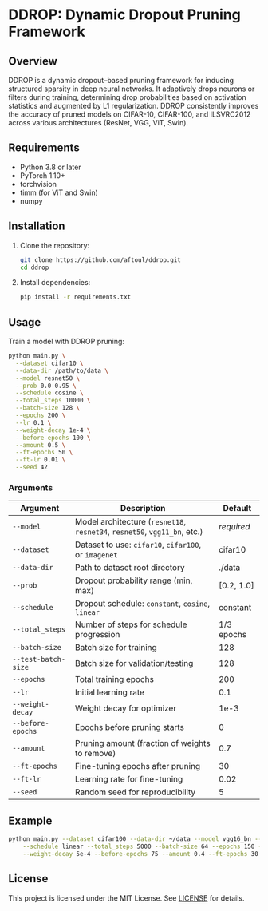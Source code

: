 # DDROP: Dynamic Dropout Pruning Framework

## Overview

DDROP is a dynamic dropout–based pruning framework for inducing structured sparsity in deep neural networks. It adaptively drops neurons or filters during training, determining drop probabilities based on activation statistics and augmented by L1 regularization. DDROP consistently improves the accuracy of pruned models on CIFAR-10, CIFAR-100, and ILSVRC2012 across various architectures (ResNet, VGG, ViT, Swin).

## Requirements

* Python 3.8 or later
* PyTorch 1.10+
* torchvision
* timm (for ViT and Swin)
* numpy

## Installation

1. Clone the repository:

   ```bash
   git clone https://github.com/aftoul/ddrop.git
   cd ddrop
   ```
2. Install dependencies:

   ```bash
   pip install -r requirements.txt
   ```

## Usage

Train a model with DDROP pruning:

```bash
python main.py \
  --dataset cifar10 \
  --data-dir /path/to/data \
  --model resnet50 \
  --prob 0.0 0.95 \
  --schedule cosine \
  --total_steps 10000 \
  --batch-size 128 \
  --epochs 200 \
  --lr 0.1 \
  --weight-decay 1e-4 \
  --before-epochs 100 \
  --amount 0.5 \
  --ft-epochs 50 \
  --ft-lr 0.01 \
  --seed 42
```

### Arguments

| Argument            | Description                                                               | Default    |
| ------------------- | ------------------------------------------------------------------------- | ---------- |
| `--model`           | Model architecture (`resnet18`, `resnet34`, `resnet50`, `vgg11_bn`, etc.) | *required* |
| `--dataset`         | Dataset to use: `cifar10`, `cifar100`, or `imagenet`                      | cifar10    |
| `--data-dir`        | Path to dataset root directory                                            | ./data     |
| `--prob`            | Dropout probability range (min, max)                                      | [0.2, 1.0] |
| `--schedule`        | Dropout schedule: `constant`, `cosine`, `linear`                          | constant   |
| `--total_steps`     | Number of steps for schedule progression                                  | 1/3 epochs |
| `--batch-size`      | Batch size for training                                                   | 128        |
| `--test-batch-size` | Batch size for validation/testing                                         | 128        |
| `--epochs`          | Total training epochs                                                     | 200        |
| `--lr`              | Initial learning rate                                                     | 0.1        |
| `--weight-decay`    | Weight decay for optimizer                                                | 1e-3       |
| `--before-epochs`   | Epochs before pruning starts                                              | 0          |
| `--amount`          | Pruning amount (fraction of weights to remove)                            | 0.7        |
| `--ft-epochs`       | Fine-tuning epochs after pruning                                          | 30         |
| `--ft-lr`           | Learning rate for fine-tuning                                             | 0.02       |
| `--seed`            | Random seed for reproducibility                                           | 5          |

## Example

```bash
python main.py --dataset cifar100 --data-dir ~/data --model vgg16_bn --prob 0.1 0.9 \
    --schedule linear --total_steps 5000 --batch-size 64 --epochs 150 --lr 0.01 \
    --weight-decay 5e-4 --before-epochs 75 --amount 0.4 --ft-epochs 30 --ft-lr 0.005 --seed 123
```

## License

This project is licensed under the MIT License. See [LICENSE](LICENSE) for details.

